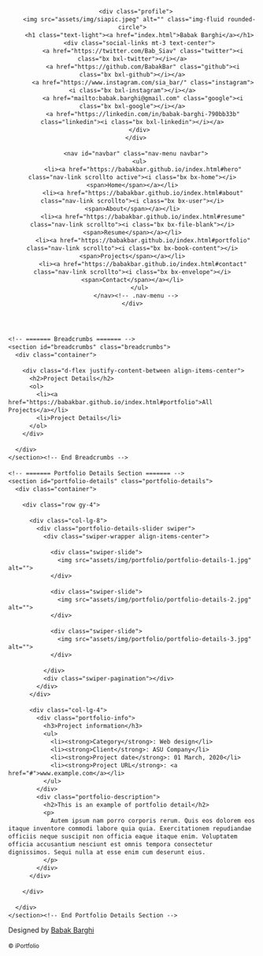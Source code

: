 <!DOCTYPE html>
<html lang="en">

<head>
  <meta charset="utf-8">
  <meta content="width=device-width, initial-scale=1.0" name="viewport">

  <title>Project Details</title>
  <meta content="" name="description">
  <meta content="" name="keywords">

  <!-- Favicons -->
  <link href="assets/img/robot.png" rel="icon">
  <link href="assets/img/robot.png" rel="apple-touch-icon">

  <!-- Google Fonts -->
  <link href="https://fonts.googleapis.com/css?family=Open+Sans:300,300i,400,400i,600,600i,700,700i|Raleway:300,300i,400,400i,500,500i,600,600i,700,700i|Poppins:300,300i,400,400i,500,500i,600,600i,700,700i" rel="stylesheet">

  <!-- Vendor CSS Files -->
  <link href="assets/vendor/aos/aos.css" rel="stylesheet">
  <link href="assets/vendor/bootstrap/css/bootstrap.min.css" rel="stylesheet">
  <link href="assets/vendor/bootstrap-icons/bootstrap-icons.css" rel="stylesheet">
  <link href="assets/vendor/boxicons/css/boxicons.min.css" rel="stylesheet">
  <link href="assets/vendor/glightbox/css/glightbox.min.css" rel="stylesheet">
  <link href="assets/vendor/swiper/swiper-bundle.min.css" rel="stylesheet">

  <!-- Template Main CSS File -->
  <link href="assets/css/style.css" rel="stylesheet">

  <!-- =======================================================
  * Template Name: iPortfolio - v3.6.0
  * Template URL: https://bootstrapmade.com/iportfolio-bootstrap-portfolio-websites-template/
  * Author: BootstrapMade.com
  * License: https://bootstrapmade.com/license/
  ======================================================== -->
</head>

<body>

  <!-- ======= Mobile nav toggle button ======= -->
  <i class="bi bi-list mobile-nav-toggle d-xl-none"></i>

  <!-- ======= Header ======= -->
  <header id="header">
    <div class="d-flex flex-column">

      <div class="profile">
        <img src="assets/img/siapic.jpeg" alt="" class="img-fluid rounded-circle">
        <h1 class="text-light"><a href="index.html">Babak Barghi</a></h1>
        <div class="social-links mt-3 text-center">
          <a href="https://twitter.com/Bab_Siav" class="twitter"><i class="bx bxl-twitter"></i></a>
          <a href="https://github.com/BabakBar" class="github"><i class="bx bxl-github"></i></a>
          <a href="https://www.instagram.com/sia_bar/" class="instagram"><i class="bx bxl-instagram"></i></a>
          <a href="mailto:babak.barghi@gmail.com" class="google"><i class="bx bxl-google"></i></a>
          <a href="https://linkedin.com/in/babak-barghi-790bb33b" class="linkedin"><i class="bx bxl-linkedin"></i></a>
        </div>
      </div>

      <nav id="navbar" class="nav-menu navbar">
        <ul>
          <li><a href="https://babakbar.github.io/index.html#hero" class="nav-link scrollto active"><i class="bx bx-home"></i> <span>Home</span></a></li>
          <li><a href="https://babakbar.github.io/index.html#about" class="nav-link scrollto"><i class="bx bx-user"></i> <span>About</span></a></li>
          <li><a href="https://babakbar.github.io/index.html#resume" class="nav-link scrollto"><i class="bx bx-file-blank"></i> <span>Resume</span></a></li>
          <li><a href="https://babakbar.github.io/index.html#portfolio" class="nav-link scrollto"><i class="bx bx-book-content"></i> <span>Projects</span></a></li>
          <li><a href="https://babakbar.github.io/index.html#contact" class="nav-link scrollto"><i class="bx bx-envelope"></i> <span>Contact</span></a></li>
        </ul>
      </nav><!-- .nav-menu -->
    </div>
  </header><!-- End Header -->

  <main id="main">

    <!-- ======= Breadcrumbs ======= -->
    <section id="breadcrumbs" class="breadcrumbs">
      <div class="container">

        <div class="d-flex justify-content-between align-items-center">
          <h2>Project Details</h2>
          <ol>
            <li><a href="https://babakbar.github.io/index.html#portfolio">All Projects</a></li>
            <li>Project Details</li>
          </ol>
        </div>

      </div>
    </section><!-- End Breadcrumbs -->

    <!-- ======= Portfolio Details Section ======= -->
    <section id="portfolio-details" class="portfolio-details">
      <div class="container">

        <div class="row gy-4">

          <div class="col-lg-8">
            <div class="portfolio-details-slider swiper">
              <div class="swiper-wrapper align-items-center">

                <div class="swiper-slide">
                  <img src="assets/img/portfolio/portfolio-details-1.jpg" alt="">
                </div>

                <div class="swiper-slide">
                  <img src="assets/img/portfolio/portfolio-details-2.jpg" alt="">
                </div>

                <div class="swiper-slide">
                  <img src="assets/img/portfolio/portfolio-details-3.jpg" alt="">
                </div>

              </div>
              <div class="swiper-pagination"></div>
            </div>
          </div>

          <div class="col-lg-4">
            <div class="portfolio-info">
              <h3>Project information</h3>
              <ul>
                <li><strong>Category</strong>: Web design</li>
                <li><strong>Client</strong>: ASU Company</li>
                <li><strong>Project date</strong>: 01 March, 2020</li>
                <li><strong>Project URL</strong>: <a href="#">www.example.com</a></li>
              </ul>
            </div>
            <div class="portfolio-description">
              <h2>This is an example of portfolio detail</h2>
              <p>
                Autem ipsum nam porro corporis rerum. Quis eos dolorem eos itaque inventore commodi labore quia quia. Exercitationem repudiandae officiis neque suscipit non officia eaque itaque enim. Voluptatem officia accusantium nesciunt est omnis tempora consectetur dignissimos. Sequi nulla at esse enim cum deserunt eius.
              </p>
            </div>
          </div>

        </div>

      </div>
    </section><!-- End Portfolio Details Section -->

  </main><!-- End #main -->

  <!-- ======= Footer ======= -->
  <footer id="footer">
    <div class="container">
      Designed by <a href="https://babakbar.github.io/">Babak Barghi</a>
      <p><small>&copy;<span> iPortfolio</span></small></p>
      <div class="credits"></div>
        <!-- All the links in the footer should remain intact. -->
        <!-- You can delete the links only if you purchased the pro version. -->
        <!-- Licensing information: https://bootstrapmade.com/license/ -->
        <!-- Purchase the pro version with working PHP/AJAX contact form: https://bootstrapmade.com/iportfolio-bootstrap-portfolio-websites-template/ -->
        <div class="copyright">
        </div>
      </div>
    </div>
  </footer><!-- End  Footer -->

  <a href="#" class="back-to-top d-flex align-items-center justify-content-center"><i class="bi bi-arrow-up-short"></i></a>

  <!-- Vendor JS Files -->
  <script src="assets/vendor/aos/aos.js"></script>
  <script src="assets/vendor/bootstrap/js/bootstrap.bundle.min.js"></script>
  <script src="assets/vendor/glightbox/js/glightbox.min.js"></script>
  <script src="assets/vendor/isotope-layout/isotope.pkgd.min.js"></script>
  <script src="assets/vendor/php-email-form/validate.js"></script>
  <script src="assets/vendor/purecounter/purecounter.js"></script>
  <script src="assets/vendor/swiper/swiper-bundle.min.js"></script>
  <script src="assets/vendor/typed.js/typed.min.js"></script>
  <script src="assets/vendor/waypoints/noframework.waypoints.js"></script>

  <!-- Template Main JS File -->
  <script src="assets/js/main.js"></script>

</body>

</html>